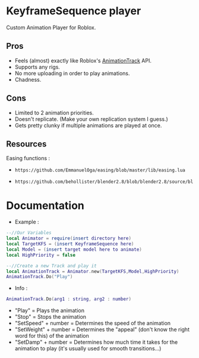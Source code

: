 # KeyframeSequence player

Custom Animation Player for Roblox.

## Pros

- Feels (almost) exactly like Roblox's [AnimationTrack](https://developer.roblox.com/en-us/api-reference/class/AnimationTrack) API.
- Supports any rigs.
- No more uploading in order to play animations.
- Chadness.

## Cons

- Limited to 2 animation priorities. 
- Doesn't replicate. (Make your own replication system I guess.)
- Gets pretty clunky if multiple animations are played at once.

## Resources

Easing functions : 
-     https://github.com/EmmanuelOga/easing/blob/master/lib/easing.lua
-     https://github.com/behollister/blender2.8/blob/blender2.8/source/blender/blenlib/intern/easing.c

# Documentation

- Example :
```lua
--//Our Variables
local Animator = require(insert directory here)
local TargetKFS = (insert KeyframeSequence here)
local Model = (insert target model here to animate)
local HighPriority = false

--//Create a new Track and play it
local AnimationTrack = Animator.new(TargetKFS,Model,HighPriority)
AnimationTrack.Do("Play")

```

- Info :
```lua
AnimationTrack.Do(arg1 : string, arg2 : number)
```
- "Play" = Plays the animation
- "Stop" = Stops the animation
- "SetSpeed" + number = Determines the speed of the animation 
- "SetWeight" + number = Determines the "appeal" (don't know the right word for this) of the animation
- "SetDamp" + number = Determines how much time it takes for the animation to play (it's usually used for smooth transitions...)
